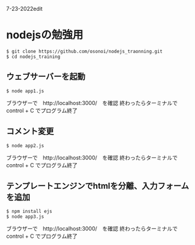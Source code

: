 7-23-2022edit
# nodejsの勉強用

```
$ git clone https://github.com/osonoi/nodejs_traonning.git
$ cd nodejs_training
```

## ウェブサーバーを起動
```
$ node app1.js
```
ブラウザーで　http://localhost:3000/　を確認
終わったらターミナルで　control + C でプログラム終了

## コメント変更
```
$ node app2.js
```
ブラウザーで　http://localhost:3000/　を確認
終わったらターミナルで　control + C でプログラム終了

## テンプレートエンジンでhtmlを分離、入力フォームを追加
```
$ npm install ejs
$ node app3.js
```

ブラウザーで　http://localhost:3000/　を確認
終わったらターミナルで　control + C でプログラム終了
